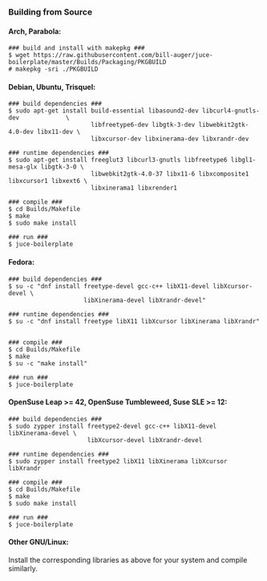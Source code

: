 
### Building from Source

#### Arch, Parabola:
```
### build and install with makepkg ###
$ wget https://raw.githubusercontent.com/bill-auger/juce-boilerplate/master/Builds/Packaging/PKGBUILD
# makepkg -sri ./PKGBUILD
```

#### Debian, Ubuntu, Trisquel:
```
### build dependencies ###
$ sudo apt-get install build-essential libasound2-dev libcurl4-gnutls-dev             \
                       libfreetype6-dev libgtk-3-dev libwebkit2gtk-4.0-dev libx11-dev \
                       libxcursor-dev libxinerama-dev libxrandr-dev

### runtime dependencies ###
$ sudo apt-get install freeglut3 libcurl3-gnutls libfreetype6 libgl1-mesa-glx libgtk-3-0 \
                       libwebkit2gtk-4.0-37 libx11-6 libxcomposite1 libxcursor1 libxext6 \
                       libxinerama1 libxrender1

### compile ###
$ cd Builds/Makefile
$ make
$ sudo make install

### run ###
$ juce-boilerplate
```

#### Fedora:
```
### build dependencies ###
$ su -c "dnf install freetype-devel gcc-c++ libX11-devel libXcursor-devel \
                     libXinerama-devel libXrandr-devel"

### runtime dependencies ###
$ su -c "dnf install freetype libX11 libXcursor libXinerama libXrandr"


### compile ###
$ cd Builds/Makefile
$ make
$ su -c "make install"

### run ###
$ juce-boilerplate
```

#### OpenSuse Leap >= 42, OpenSuse Tumbleweed, Suse SLE >= 12:
```
### build dependencies ###
$ sudo zypper install freetype2-devel gcc-c++ libX11-devel libXinerama-devel \
                      libXcursor-devel libXrandr-devel

### runtime dependencies ###
$ sudo zypper install freetype2 libX11 libXinerama libXcursor libXrandr

### compile ###
$ cd Builds/Makefile
$ make
$ sudo make install

### run ###
$ juce-boilerplate
```

#### Other GNU/Linux:
Install the corresponding libraries as above for your system and compile similarly.
